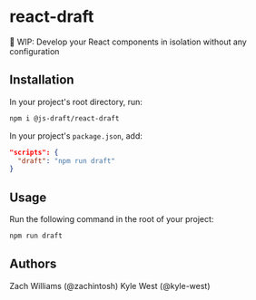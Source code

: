 # react-draft
📝 WIP: Develop your React components in isolation without any configuration

## Installation

In your project's root directory, run:

```bash
npm i @js-draft/react-draft
```

In your project's `package.json`, add:

```json
"scripts": {
  "draft": "npm run draft"
}
```

## Usage

Run the following command in the root of your project:

```bash
npm run draft
```

## Authors

Zach Williams (@zachintosh)
Kyle West (@kyle-west)
